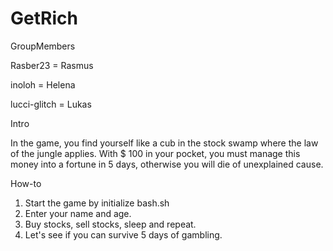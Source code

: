 # GetRich

GroupMembers

Rasber23 = Rasmus

inoloh = Helena

lucci-glitch = Lukas

Intro

In the game, you find yourself like a cub in the stock swamp where the law of the jungle applies. With $ 100 in your pocket, you must manage this money into a fortune in 5 days, otherwise you will die of unexplained cause.

How-to

1. Start the game by initialize bash.sh
2. Enter your name and age.
3. Buy stocks, sell stocks, sleep and repeat.
4. Let's see if you can survive 5 days of gambling. 

